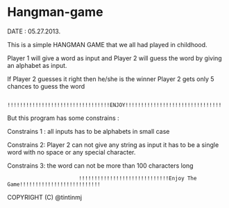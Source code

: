 Hangman-game
============

 DATE : 05.27.2013.

 This is a simple HANGMAN GAME that
 we all had played in childhood.


 Player 1 will give a word as input and Player 2 will guess the word
 by giving an alphabet as input.

 If Player 2 guesses it right then he/she is the winner
 Player 2 gets only 5 chances to guess the word

                           !!!!!!!!!!!!!!!!!!!!!!!!!!!!!!!!!ENJOY!!!!!!!!!!!!!!!!!!!!!!!!!!!!!!!

 But this program has some constrains :

 Constrains 1 : all inputs has to be alphabets in small case

 Constrains 2: Player 2 can not give any string as input it has to be a single word with no space or any special character.

 Constrains 3: the word can not be more than 100 characters long



                           !!!!!!!!!!!!!!!!!!!!!!!!!!!!!Enjoy The Game!!!!!!!!!!!!!!!!!!!!!!!!!!

 COPYRIGHT (C) @tintinmj

